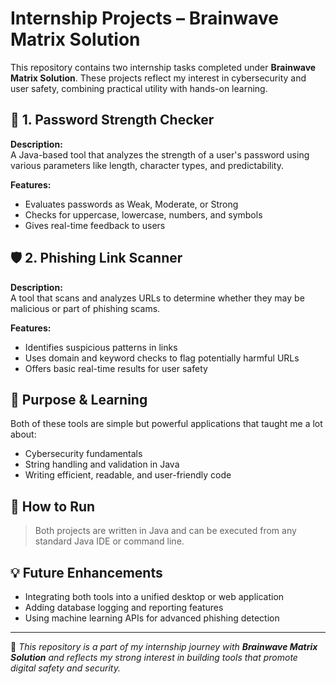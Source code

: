 # Internship Projects – Brainwave Matrix Solution

This repository contains two internship tasks completed under **Brainwave Matrix Solution**. These projects reflect my interest in cybersecurity and user safety, combining practical utility with hands-on learning.

## 🔐 1. Password Strength Checker

**Description:**  
A Java-based tool that analyzes the strength of a user's password using various parameters like length, character types, and predictability.

**Features:**
- Evaluates passwords as Weak, Moderate, or Strong
- Checks for uppercase, lowercase, numbers, and symbols
- Gives real-time feedback to users

## 🛡️ 2. Phishing Link Scanner

**Description:**  
A tool that scans and analyzes URLs to determine whether they may be malicious or part of phishing scams.

**Features:**
- Identifies suspicious patterns in links
- Uses domain and keyword checks to flag potentially harmful URLs
- Offers basic real-time results for user safety

## 🚀 Purpose & Learning

Both of these tools are simple but powerful applications that taught me a lot about:
- Cybersecurity fundamentals
- String handling and validation in Java
- Writing efficient, readable, and user-friendly code

## 📁 How to Run

> Both projects are written in Java and can be executed from any standard Java IDE or command line.

## 💡 Future Enhancements
- Integrating both tools into a unified desktop or web application
- Adding database logging and reporting features
- Using machine learning APIs for advanced phishing detection

---

📌 *This repository is a part of my internship journey with **Brainwave Matrix Solution** and reflects my strong interest in building tools that promote digital safety and security.*
